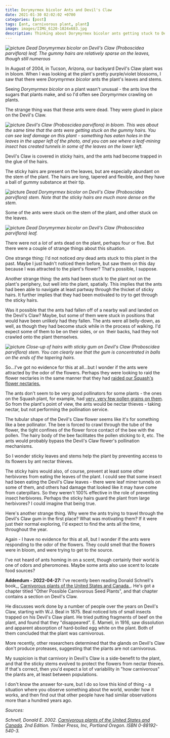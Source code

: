 ```yaml
---
title: Dorymyrmex bicolor Ants and Devil's Claw
date: 2021-01-30 02:02:02 +0700
categories: [post]
tags: [ant, carnivorous plant, plant]
image: images/IIMG_6120-1024x683.jpg
description: Thinking about Dorymyrmex bicolor ants getting stuck to Devil's Claw plants
---
```


![picture](images/IMG_6120-1024x683.jpg)
*Dead _Dorymyrmex bicolor_ on Devil's Claw (_Proboscidea parviflora_) leaf. The gummy hairs are relatively sparse on the leaves, though still numerous*

In August of 2004, in Tucson, Arizona, our backyard Devil's Claw plant was in bloom. When I was looking at the plant's pretty purple/violet blossoms, I saw that there were _Dorymyrmex bicolor_ ants the plant's leaves and stems.

Seeing _Dorymyrmex bicolor_ on a plant wasn't unusual - the ants love the sugars that plants make, and so I'd often see _Dorymyrmex_ crawling on plants.

The strange thing was that these ants were dead. They were glued in place on the Devil's Claw.


![picture](images/IMG_6095-1024x715.jpg)
*Devil's Claw (_Proboscidea parviflora_) in bloom. This was about the same time that the ants were getting stuck on the gummy hairs. You can see leaf damage on this plant - something has eaten holes in the leaves in the upper left of the photo, and you can see where a leaf-mining insect has created tunnels in some of the leaves on the lower left.*

Devil's Claw is covered in sticky hairs, and the ants had become trapped in the glue of the hairs.

The sticky hairs are present on the leaves, but are especially abundant on the stem of the plant. The hairs are long, tapered and flexible, and they have a ball of gummy substance at their tip.

![picture](images/IMG_6127-1024x683.jpg)
*Dead _Dorymyrmex bicolor_ on Devil's Claw (_Proboscidea parviflora_) stem. Note that the sticky hairs are much more dense on the stem.*

Some of the ants were stuck on the stem of the plant, and other stuck on the leaves.

![picture](images/IMG_6134-1024x683.jpg)
*Dead _Dorymyrmex bicolor_ on Devil's Claw (_Proboscidea parviflora_) leaf.*

There were not a _lot_ of ants dead on the plant, perhaps four or five. But there were a couple of strange things about this situation.

One strange thing: I'd not noticed _any_ dead ants stuck to this plant in the past. Maybe I just hadn't noticed them before, but saw them on this day because I was attracted to the plant's flower? That's possible, I suppose.

Another strange thing: the ants had been stuck to the plant not on the plant's periphery, but well into the plant, spatially. This implies that the ants had been able to navigate at least partway through the thicket of sticky hairs. It further implies that they had been motivated to _try_ to get through the sticky hairs.

Was it possible that the ants had fallen off of a nearby wall and landed on the Devil's Claw? Maybe, but some of them were stuck in positions that would have been unlikely had they fallen. The ants were all belly-down, as well, as though they had become stuck while in the process of walking. I'd expect some of them to be on their sides, or on  their backs, had they not crawled onto the plant themselves.

![picture](images/IMG_6138-1024x683.jpg)
*Close-up of hairs with sticky gum on Devil's Claw (_Proboscidea parviflora_) stem. You can clearly see that the gum is concentrated in balls on the ends of the tapering hairs.*

So...I've got no evidence for this at all...but I wonder if the ants were attracted by the odor of the flowers. Perhaps they were looking to raid the flower nectaries in the same manner that they had [raided our Squash's flower nectaries.](https://tightloop.com/blog/2021/01/28/dorymyrmex-bicolor-and-squash-blossoms/)

The ants don't seem to be very good pollinators for some plants - the ones on the Squash plant, for example, had [very, very few pollen grains on them](https://tightloop.com/blog/2021/01/28/dorymyrmex-bicolor-and-squash-blossoms/). So from the plant's point of view, the ants would be nectar thieves - taking nectar, but not performing the pollination service.

The tubular shape of the Devil's Claw flower seems like it's for something like a bee pollinator. The bee is forced to crawl through the tube of the flower, the tight confines of the flower force contact of the bee with the pollen. The hairy body of the bee facilitates the pollen sticking to it, etc. The ants would probably bypass the Devil's Claw flower's pollination mechanisms.

So I wonder sticky leaves and stems help the plant by preventing access to its flowers by ant nectar thieves.

The sticky hairs would also, of course, prevent at least some other herbivores from eating the leaves of the plant. I could see that some insect had been eating the Devil's Claw leaves - there were leaf miner tunnels on some of them, and others had damage that looked like it may have come from caterpillars. So they weren't 100% effective in the role of preventing insect herbivores. Perhaps the sticky hairs guard the plant from large herbivores? I could imagine that being true.

Here's another strange thing. Why were the ants trying to travel through the Devil's Claw gum in the first place? What was motivating them? If it were just their normal exploring, I'd expect to find the ants all the time, throughout the year.

Again - I have no evidence for this at all, but I wonder if the ants were responding to the odor of the flowers. They could smell that the flowers were in bloom, and were trying to get to the source.

I've not heard of ants homing in on a scent, though certainly their world is one of odors and pheromones. Maybe some ants also use scent to locate food sources?

**Addendum - 2022-04-27:** I've recently been reading Donald Schnell's book_, [Carnivorous plants of the United States and Canada](https://www.amazon.com/Carnivorous-Plants-United-States-Canada/dp/1604691085)_. He's got a chapter titled "Other Possible Carnivorous Seed Plants", and that chapter contains a section on Devil's Claw.

He discusses work done by a number of people over the years on Devil's Claw, starting with W.J. Beal in 1875. Beal noticed lots of small insects trapped on his Devil's Claw plant. He tried putting fragments of beef on the plant, and found that they "disappeared". E. Mameli, in 1916, saw dissolution and apparent absorption of hard-boiled egg white on the plant. Both of them concluded that the plant was carnivorous.

More recently, other researchers determined that the glands on Devil's Claw don't produce proteases, suggesting that the plants are not carnivorous.

My suspicion is that carnivory in Devil's Claw is a side-benefit to the plant, and that the sticky stems evolved to protect the flowers from nectar thieves. If that's correct, then you'd expect a lot of variability in "how carnivorous" the plants are, at least between populations.

I don't know the answer for-sure, but I do so love this kind of thing - a situation where you observe something about the world, wonder how it works, and then find out that other people have had similar observations more than a hundred years ago.

_Sources:_

_Schnell, Donald E. 2002. [Carnivorous plants of the United States and Canada](https://www.amazon.com/Carnivorous-Plants-United-States-Canada/dp/1604691085). 2nd Edition. Timber Press, Inc, Portland Oregon. ISBN 0-88192-540-3._
